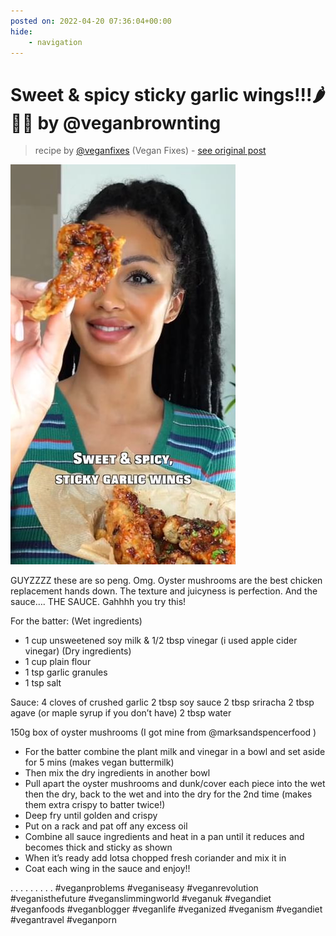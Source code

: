 ```yaml
---
posted on: 2022-04-20 07:36:04+00:00
hide:
    - navigation
---
```


# Sweet & spicy sticky garlic wings!!!🌶🍗🌱 by @veganbrownting  

> recipe by [@veganfixes](https://www.instagram.com/veganfixes/) 
(Vegan Fixes) - [see original post](https://instagram.com/p/CckI6TDpvpp)

![](../img/veganfixes_20-04-2022_0704.png)


GUYZZZZ these are so peng. Omg.
Oyster mushrooms are the best chicken replacement hands down. The texture and juicyness is perfection.
And the sauce…. THE SAUCE. Gahhhh you try this!

 For the batter:
(Wet ingredients)
* 1 cup unsweetened soy milk & 1/2 tbsp vinegar (i used apple cider vinegar)
(Dry ingredients)
* 1 cup plain flour
* 1 tsp garlic granules
* 1 tsp salt

Sauce:
4 cloves of crushed garlic
2 tbsp soy sauce
2 tbsp sriracha
2 tbsp agave (or maple syrup if you don’t have)
2 tbsp water

150g box of oyster mushrooms (I got mine from @marksandspencerfood )

- For the batter combine the plant milk and vinegar in a bowl and set aside for 5 mins (makes vegan buttermilk) 
- Then mix the dry ingredients in another bowl
- Pull apart the oyster mushrooms and dunk/cover each piece into the wet then the dry, back to the wet and into the dry for the 2nd time (makes them extra crispy to batter twice!)
- Deep fry until golden and crispy
- Put on a rack and pat off any excess oil
- Combine all sauce ingredients and heat in a pan until it reduces and becomes thick and sticky as shown
- When it’s ready add lotsa chopped fresh coriander and mix it in 
- Coat each wing in the sauce and enjoy!!

.
.
.
.
.
.
.
.
.
\#veganproblems \#veganiseasy \#veganrevolution \#veganisthefuture \#veganslimmingworld \#veganuk \#vegandiet \#veganfoods \#veganblogger \#veganlife \#veganized \#veganism \#vegandiet \#vegantravel \#veganporn 